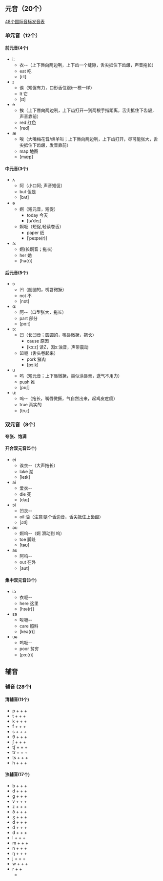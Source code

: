 ## 元音（20个）
[48个国际音标发音表](https://en-yinbiao.xiao84.com/yinbiaofayin/)
### 单元音（12个）
#### 前元音(4个)
+ i:
    + 衣--（上下唇向两边咧，上下齿一个缝隙，舌尖抵住下齿龈，声音拖长）
    + eat 吃 
    + [iːt] 
+ ɪ
    + 诶（短促有力，口形舌位跟i:一模一样）
    + It 它
    + [ɪt] 
+ e
    + 挨（上下唇向两边咧，上下齿打开一到两根手指距离，舌尖抵住下齿龈，声音靠前）
    + red 红色
    + [red]
+ æ
    + 唉（大嘴梅花音/绵羊叫；上下唇向两边咧，上下齿打开，尽可能张大，舌尖抵住下齿龈，发音靠前）
    + map 地图
    + [mæp]

#### 中元音(3个)
+ ʌ
    + 阿（小口阿; 声音短促）
    + but 但是
    + [bʌt]
+ ə	　
    + 婀（短元音，短促）
        + today 今天
        + [təˈdeɪ]
    + 婀呃（短促,轻读卷舌）
        + paper 纸
        + [ˈpeɪpə(r)]
+ ə:
    + 婀(长婀音；拖长)
    + her 她
    + [hə(r)] 
    
#### 后元音(5个)
+ ɔ
    + 凹（圆圆的，嘴唇微撅）
    + not 不
    + [nɒt]
+ ɑ:
    + 阿--（口型张大，拖长）
    + part 部分
    + [pɑːt]
+ ɔ:
    + 凹（长凹音；圆圆的，嘴唇微撅，拖长）
        + cause 原因
        + [kɔːz] 读Z，因ɔ:浊音，声带震动
    + 凹呃（舌头卷起来）
        + pork 猪肉
        + [pɔːk]
+ u	
    + 呜（短元音；上下唇微撅，类似涂唇膏，送气不用力）
    + push 推
    + [pʊʃ] 
+ u:
    + 呜--（拖长，嘴唇微撅，气自然出来，起鸡皮疙瘩）
    + true 真实的
    + [truː]　	　	　	　	　	　

### 双元音（8个）
**夸张、饱满**
#### 开合双元音(5个)
+ ei
    + 诶衣--（大声拖长）
    + lake 湖
    + [leɪk]
+ ai
    + 爱衣--
    + die 死
    + [daɪ]
+ ɔi
    + 凹衣--
    + oil 油（注意l是个舌边音，舌尖抵住上齿龈）
    + [ɔɪl]  
+ əu
    + 婀呜--（婀 滑动到 呜）
    + toe 脚趾
    + [təʊ]
+ au
    + 阿呜--
    + out 在外
    + [aʊt]　	　	　	　	　	　

#### 集中双元音(3个)
+ iə
    + 衣呃--
    + here 这里
    + [hɪə(r)]
+ ɛə
    + 唉呃--
    + care 照料
    + [keə(r)] 
+ uə
    + 呜呃--
    + poor 贫穷
    + [pɔː(r)]　	　	　	　	　	　	　	　
		
## 辅音
### 辅音 (28个)
#### 清辅音(11个)
+ p
    + 
    + 
    + 
+ t
    + 
    + 
    + 
+ k
    + 
    + 
    + 
+ f
    + 
    + 
    + 
+ s
    + 
    + 
    + 
+ θ
    + 
    + 
    + 
+ ʃ
    + 
    + 
    + 
+ tʃ
    + 
    + 
    + 
+ tr
    + 
    + 
    + 
+ ts
    + 
    + 
    + 
+ h
    + 
    + 
    + 

#### 浊辅音(17个)
+ b
    + 
    + 
    + 
+ d
    + 
    + 
    + 
+ g
    + 
    + 
    + 
+ v
    + 
    + 
    + 
+ z
    + 
    + 
    + 
+ ð
    + 
    + 
    + 
+ ʒ
    + 
    + 
    + 
+ d
    + 
    + 
    + 
+ d
    + 
    + 
    + 
+ d
    + 
    + 
    + 
+ l
    + 
    + 
    + 
+ m
    + 
    + 
    + 
+ n
    + 
    + 
    + 
+ ŋ
    + 
    + 
    + 
+ j
    + 
    + 
    + 
+ w
    + 
    + 
    + 
+ r
    + 
    + 
    + 　	　	　	　	　
